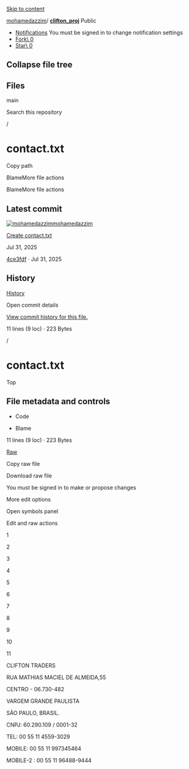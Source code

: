 [Skip to content](https://github.com/mohamedazzim/clifton_proj/blob/main/contact.txt#start-of-content)

[mohamedazzim](https://github.com/mohamedazzim)/ **[clifton\_proj](https://github.com/mohamedazzim/clifton_proj)** Public

- [Notifications](https://github.com/login?return_to=%2Fmohamedazzim%2Fclifton_proj) You must be signed in to change notification settings
- [Fork\\
0](https://github.com/login?return_to=%2Fmohamedazzim%2Fclifton_proj)
- [Star\\
0](https://github.com/login?return_to=%2Fmohamedazzim%2Fclifton_proj)


## Collapse file tree

## Files

main

Search this repository

/

# contact.txt

Copy path

BlameMore file actions

BlameMore file actions

## Latest commit

[![mohamedazzim](https://avatars.githubusercontent.com/u/57490265?v=4&size=40)](https://github.com/mohamedazzim)[mohamedazzim](https://github.com/mohamedazzim/clifton_proj/commits?author=mohamedazzim)

[Create contact.txt](https://github.com/mohamedazzim/clifton_proj/commit/4ce3fdf59473f71deee1888d18bfe67ec660114d)

Jul 31, 2025

[4ce3fdf](https://github.com/mohamedazzim/clifton_proj/commit/4ce3fdf59473f71deee1888d18bfe67ec660114d) · Jul 31, 2025

## History

[History](https://github.com/mohamedazzim/clifton_proj/commits/main/contact.txt)

Open commit details

[View commit history for this file.](https://github.com/mohamedazzim/clifton_proj/commits/main/contact.txt)

11 lines (9 loc) · 223 Bytes

/

# contact.txt

Top

## File metadata and controls

- Code

- Blame


11 lines (9 loc) · 223 Bytes

[Raw](https://github.com/mohamedazzim/clifton_proj/raw/refs/heads/main/contact.txt)

Copy raw file

Download raw file

You must be signed in to make or propose changes

More edit options

Open symbols panel

Edit and raw actions

1

2

3

4

5

6

7

8

9

10

11

CLIFTON TRADERS

RUA MATHIAS MACIEL DE ALMEIDA,55

CENTRO - 06.730-482

VARGEM GRANDE PAULISTA

SÃO PAULO, BRASIL.

CNPJ: 60.290.109 / 0001-32

TEL: 00 55 11 4559-3029

MOBILE: 00 55 11 997345464

MOBILE-2 : 00 55 11 96488-9444